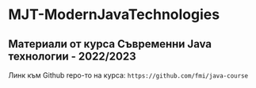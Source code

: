 # MJT-ModernJavaTechnologies

## Материали от курса Съвременни Java технологии - 2022/2023

Линк към Github repo-то на курса: `https://github.com/fmi/java-course` 
